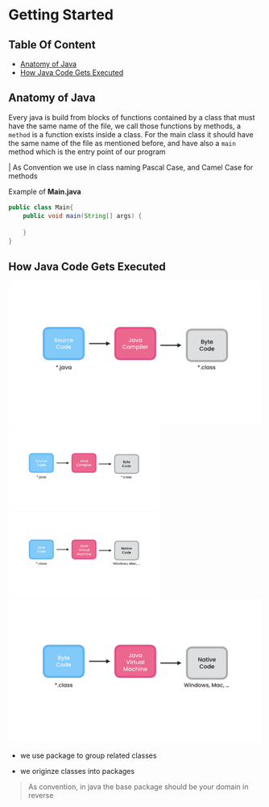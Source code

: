 # Getting Started

## Table Of Content

- [Anatomy of Java](#anatomy-of-java)
- [How Java Code Gets Executed](#how-java-code-gets-executed)

## Anatomy of Java

Every java is build from blocks of functions contained by a class that must have the same name of the file, we call those functions by methods, a `method` is a function exists inside a class.
For the main class it should have the same name of the file as mentioned before, and have also a `main` method which is the entry point of our program

| As Convention we use in class naming Pascal Case, and Camel Case for methods <br>

Example of **Main.java**
<br>

```java
public class Main{
    public void main(String[] args) {

    }
}
```

## How Java Code Gets Executed

![Image_1](../assets/1.png)
<img src="../assets/1.png" width="300">
<img src="../assets/2.png" width="300">
![Image_2](../assets/2.png)

- we use package to group related classes

- we originze classes into packages

> As convention, in java the base package should be your domain in reverse
